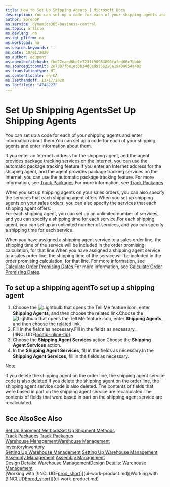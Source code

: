 ```yaml
---
title: How to Set Up Shipping Agents | Microsoft Docs
description: You can set up a code for each of your shipping agents and enter information about them.
author: SorenGP
ms.service: dynamics365-business-central
ms.topic: article
ms.devlang: na
ms.tgt_pltfrm: na
ms.workload: na
ms.search.keywords: ''
ms.date: 10/01/2020
ms.author: edupont
ms.openlocfilehash: fbd27caed8be1e7231f98964890fafed66c7bbbb
ms.sourcegitcommit: 2e7307fbe1eb3b34d0ad9356226a19409054a402
ms.translationtype: HT
ms.contentlocale: en-CA
ms.lasthandoff: 12/17/2020
ms.locfileid: "4748227"
---
```

# <a name="set-up-shipping-agents"></a><span data-ttu-id="a7136-103">Set Up Shipping Agents</span><span class="sxs-lookup"><span data-stu-id="a7136-103">Set Up Shipping Agents</span></span>
<span data-ttu-id="a7136-104">You can set up a code for each of your shipping agents and enter information about them.</span><span class="sxs-lookup"><span data-stu-id="a7136-104">You can set up a code for each of your shipping agents and enter information about them.</span></span>  

<span data-ttu-id="a7136-105">If you enter an Internet address for the shipping agent, and the agent provides package tracking services on the Internet, you can use the automatic package tracking feature.</span><span class="sxs-lookup"><span data-stu-id="a7136-105">If you enter an Internet address for the shipping agent, and the agent provides package tracking services on the Internet, you can use the automatic package tracking feature.</span></span> <span data-ttu-id="a7136-106">For more information, see [Track Packages](sales-how-track-packages.md).</span><span class="sxs-lookup"><span data-stu-id="a7136-106">For more information, see [Track Packages](sales-how-track-packages.md).</span></span>

<span data-ttu-id="a7136-107">When you set up shipping agents on your sales orders, you can also specify the services that each shipping agent offers.</span><span class="sxs-lookup"><span data-stu-id="a7136-107">When you set up shipping agents on your sales orders, you can also specify the services that each shipping agent offers.</span></span>  
<span data-ttu-id="a7136-108">For each shipping agent, you can set up an unlimited number of services, and you can specify a shipping time for each service.</span><span class="sxs-lookup"><span data-stu-id="a7136-108">For each shipping agent, you can set up an unlimited number of services, and you can specify a shipping time for each service.</span></span>  

<span data-ttu-id="a7136-109">When you have assigned a shipping agent service to a sales order line, the shipping time of the service will be included in the order promising calculation, for that line.</span><span class="sxs-lookup"><span data-stu-id="a7136-109">When you have assigned a shipping agent service to a sales order line, the shipping time of the service will be included in the order promising calculation, for that line.</span></span> <span data-ttu-id="a7136-110">For more information, see [Calculate Order Promising Dates](sales-how-to-calculate-order-promising-dates.md).</span><span class="sxs-lookup"><span data-stu-id="a7136-110">For more information, see [Calculate Order Promising Dates](sales-how-to-calculate-order-promising-dates.md).</span></span>

## <a name="to-set-up-a-shipping-agent"></a><span data-ttu-id="a7136-111">To set up a shipping agent</span><span class="sxs-lookup"><span data-stu-id="a7136-111">To set up a shipping agent</span></span>  
1.  <span data-ttu-id="a7136-112">Choose the ![Lightbulb that opens the Tell Me feature](media/ui-search/search_small.png "Tell me what you want to do") icon, enter **Shipping Agents**, and then choose the related link.</span><span class="sxs-lookup"><span data-stu-id="a7136-112">Choose the ![Lightbulb that opens the Tell Me feature](media/ui-search/search_small.png "Tell me what you want to do") icon, enter **Shipping Agents**, and then choose the related link.</span></span>  
2.  <span data-ttu-id="a7136-113">Fill in the fields as necessary.</span><span class="sxs-lookup"><span data-stu-id="a7136-113">Fill in the fields as necessary.</span></span> [!INCLUDE[tooltip-inline-tip](includes/tooltip-inline-tip_md.md)]<span data-ttu-id="a7136-114">.</span><span class="sxs-lookup"><span data-stu-id="a7136-114">.</span></span>  
3.  <span data-ttu-id="a7136-115">Choose the **Shipping Agent Services** action.</span><span class="sxs-lookup"><span data-stu-id="a7136-115">Choose the **Shipping Agent Services** action.</span></span>
4. <span data-ttu-id="a7136-116">In the **Shipping Agent Services**, fill in the fields as necessary.</span><span class="sxs-lookup"><span data-stu-id="a7136-116">In the **Shipping Agent Services**, fill in the fields as necessary.</span></span>

> [!NOTE]  
>  <span data-ttu-id="a7136-117">If you delete the shipping agent on the order line, the shipping agent service code is also deleted.</span><span class="sxs-lookup"><span data-stu-id="a7136-117">If you delete the shipping agent on the order line, the shipping agent service code is also deleted.</span></span> <span data-ttu-id="a7136-118">The contents of fields that were based in part on the shipping agent service are recalculated.</span><span class="sxs-lookup"><span data-stu-id="a7136-118">The contents of fields that were based in part on the shipping agent service are recalculated.</span></span>  

## <a name="see-also"></a><span data-ttu-id="a7136-119">See Also</span><span class="sxs-lookup"><span data-stu-id="a7136-119">See Also</span></span>
[<span data-ttu-id="a7136-120">Set Up Shipment Methods</span><span class="sxs-lookup"><span data-stu-id="a7136-120">Set Up Shipment Methods</span></span>](sales-how-set-up-shipment-methods.md)  
<span data-ttu-id="a7136-121">[Track Packages](sales-how-track-packages.md)  </span><span class="sxs-lookup"><span data-stu-id="a7136-121">[Track Packages](sales-how-track-packages.md)  </span></span>  
[<span data-ttu-id="a7136-122">Warehouse Management</span><span class="sxs-lookup"><span data-stu-id="a7136-122">Warehouse Management</span></span>](warehouse-manage-warehouse.md)  
[<span data-ttu-id="a7136-123">Inventory</span><span class="sxs-lookup"><span data-stu-id="a7136-123">Inventory</span></span>](inventory-manage-inventory.md)  
<span data-ttu-id="a7136-124">[Setting Up Warehouse Management](warehouse-setup-warehouse.md)   </span><span class="sxs-lookup"><span data-stu-id="a7136-124">[Setting Up Warehouse Management](warehouse-setup-warehouse.md)   </span></span>  
<span data-ttu-id="a7136-125">[Assembly Management](assembly-assemble-items.md)  </span><span class="sxs-lookup"><span data-stu-id="a7136-125">[Assembly Management](assembly-assemble-items.md)  </span></span>  
[<span data-ttu-id="a7136-126">Design Details: Warehouse Management</span><span class="sxs-lookup"><span data-stu-id="a7136-126">Design Details: Warehouse Management</span></span>](design-details-warehouse-management.md)  
<span data-ttu-id="a7136-127">[Working with [!INCLUDE[prod_short](includes/prod_short.md)]](ui-work-product.md)</span><span class="sxs-lookup"><span data-stu-id="a7136-127">[Working with [!INCLUDE[prod_short](includes/prod_short.md)]](ui-work-product.md)</span></span>  
